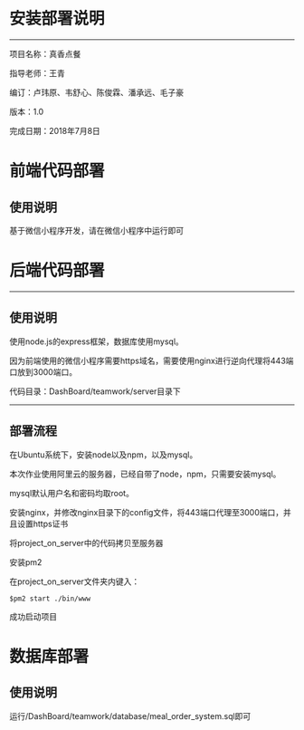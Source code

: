 # 安装部署说明

---
项目名称：真香点餐

指导老师：王青

编订：卢玮原、韦舒心、陈俊霖、潘承远、毛子豪

版本：1.0

完成日期：2018年7月8日


# 前端代码部署

## 使用说明

基于微信小程序开发，请在微信小程序中运行即可


# 后端代码部署
----------


## 使用说明

使用node.js的express框架，数据库使用mysql。

因为前端使用的微信小程序需要https域名，需要使用nginx进行逆向代理将443端口放到3000端口。

代码目录：DashBoard/teamwork/server目录下

----------


## 部署流程

在Ubuntu系统下，安装node以及npm，以及mysql。

本次作业使用阿里云的服务器，已经自带了node，npm，只需要安装mysql。

mysql默认用户名和密码均取root。

安装nginx，并修改nginx目录下的config文件，将443端口代理至3000端口，并且设置https证书

将project_on_server中的代码拷贝至服务器

安装pm2

在project_on_server文件夹内键入：

``` $pm2 start ./bin/www ```

成功启动项目


# 数据库部署

## 使用说明

运行/DashBoard/teamwork/database/meal_order_system.sql即可



